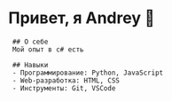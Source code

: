 # Привет, я Andrey 👋

     ## О себе
     Мой опыт в c# есть

     ## Навыки
     - Программирование: Python, JavaScript
     - Web-разработка: HTML, CSS
     - Инструменты: Git, VSCode
